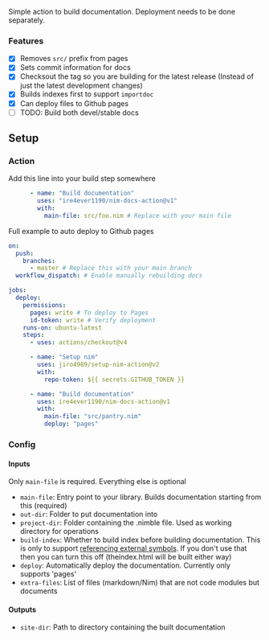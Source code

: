 Simple action to build documentation. Deployment needs to be done
separately.

### Features
- [x] Removes `src/` prefix from pages
- [x] Sets commit information for docs
- [x] Checksout the tag so you are building for the latest release (Instead of just the latest development changes)
- [x] Builds indexes first to support `importdoc`
- [x] Can deploy files to Github pages
- [ ] TODO: Build both devel/stable docs

## Setup

### Action
Add this line into your build step somewhere
```yml
      - name: "Build documentation"
        uses: "ire4ever1190/nim-docs-action@v1"
        with:
          main-file: src/foo.nim # Replace with your main file
```

Full example to auto deploy to Github pages

```yml
on:
  push:
    branches:
      - master # Replace this with your main branch
  workflow_dispatch: # Enable manually rebuilding docs

jobs:
  deploy:
    permissions:
      pages: write # To deploy to Pages
      id-token: write # Verify deployment
    runs-on: ubuntu-latest
    steps:
      - uses: actions/checkout@v4

      - name: "Setup nim"
        uses: jiro4989/setup-nim-action@v2
        with:
          repo-token: ${{ secrets.GITHUB_TOKEN }}

      - name: "Build documentation"
        uses: ire4ever1190/nim-docs-action@v1
        with:
          main-file: "src/pantry.nim"
          deploy: "pages"
```

### Config

#### Inputs

Only `main-file` is required. Everything else is optional

- `main-file`: Entry point to your library. Builds documentation starting from this (required)
- `out-dir`: Folder to put documentation into
- `project-dir`: Folder containing the .nimble file. Used as working directory for operations
- `build-index`: Whether to build index before building documentation. This is only to support [referencing external symbols](https://nim-lang.org/docs/markdown_rst.html#referencing-markup-external-referencing). If you don't use that then you can turn this off (theindex.html will be built either way)
- `deploy`: Automatically deploy the documentation. Currently only supports 'pages'
- `extra-files`: List of files (markdown/Nim) that are not code modules but documents

#### Outputs

- `site-dir`: Path to directory containing the built documentation
